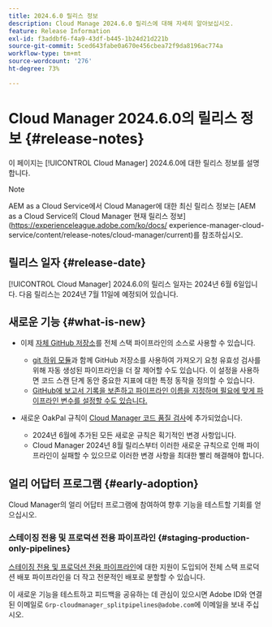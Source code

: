 ```yaml
---
title: 2024.6.0 릴리스 정보
description: Cloud Manage 2024.6.0 릴리스에 대해 자세히 알아보십시오.
feature: Release Information
exl-id: f3addbf6-f4a9-43df-b445-1b24d21d221b
source-git-commit: 5ced643fabe0a670e456cbea72f9da8196ac774a
workflow-type: tm+mt
source-wordcount: '276'
ht-degree: 73%

---
```


# Cloud Manager 2024.6.0의 릴리스 정보 {#release-notes}

이 페이지는 [!UICONTROL Cloud Manager] 2024.6.0에 대한 릴리스 정보를 설명합니다.

>[!NOTE]
>
>AEM as a Cloud Service에서 Cloud Manager에 대한 최신 릴리스 정보는 [AEM as a Cloud Service의 Cloud Manager 현재 릴리스 정보](https://experienceleague.adobe.com/ko/docs/ experience-manager-cloud-service/content/release-notes/cloud-manager/current)를 참조하십시오.

## 릴리스 일자 {#release-date}

[!UICONTROL Cloud Manager] 2024.6.0의 릴리스 일자는 2024년 6월 6일입니다. 다음 릴리스는 2024년 7월 11일에 예정되어 있습니다.

## 새로운 기능 {#what-is-new}

* 이제 [자체 GitHub 저장소](/help/managing-code/private-repositories.md)를 전체 스택 파이프라인의 소스로 사용할 수 있습니다.

   * [git 하위 모듈](/help/managing-code/git-submodules.md)과 함께 GitHub 저장소를 사용하여 가져오기 요청 유효성 검사를 위해 자동 생성된 파이프라인을 더 잘 제어할 수도 있습니다. 이 설정을 사용하면 코드 스캔 단계 동안 중요한 지표에 대한 특정 동작을 정의할 수 있습니다.
   * [GitHub에 보고서 기록을 보존하고 파이프라인 이름을 지정하며 필요에 맞게 파이프라인 변수를 설정할 수도 있습니다.](/help/managing-code/github-check-config.md)
* 새로운 OakPal 규칙이 [Cloud Manager 코드 품질 검사](/help/using/custom-code-quality-rules.md#oakpal-ui-content-package)에 추가되었습니다.
   * 2024년 6월에 추가된 모든 새로운 규칙은 획기적인 변경 사항입니다.
   * Cloud Manager 2024년 8월 릴리스부터 이러한 새로운 규칙으로 인해 파이프라인이 실패할 수 있으므로 이러한 변경 사항을 최대한 빨리 해결해야 합니다.

## 얼리 어답터 프로그램 {#early-adoption}

Cloud Manager의 얼리 어답터 프로그램에 참여하여 향후 기능을 테스트할 기회를 얻으십시오.

### 스테이징 전용 및 프로덕션 전용 파이프라인 {#staging-production-only-pipelines}

[스테이징 전용 및 프로덕션 전용 파이프라인](/help/using/stage-prod-only.md)에 대한 지원이 도입되어 전체 스택 프로덕션 배포 파이프라인을 더 작고 전문적인 배포로 분할할 수 있습니다.

이 새로운 기능을 테스트하고 피드백을 공유하는 데 관심이 있으시면 Adobe ID와 연결된 이메일로 `Grp-cloudmanager_splitpipelines@adobe.com`에 이메일을 보내 주십시오.
